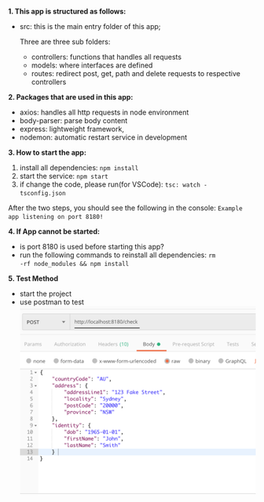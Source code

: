  <b>1. This app is structured as follows:</b>
* src: this is the main entry folder of this app;
     
     Three are three sub folders: 
     * controllers: functions that handles all requests
     * models: where interfaces are defined
     * routes: redirect post, get, path and delete requests to respective controllers

<b>2. Packages that are used in this app:</b>

* axios: handles all http requests in node environment
* body-parser: parse body content
* express: lightweight framework,
* nodemon: automatic restart service in development

<b>3. How to start the app:</b>
1. install all dependencies:
<code>npm install </code>
2. start the service:
<code>npm start</code>
3. if change the code, please run(for VSCode):
<code>tsc: watch - tsconfig.json</code>

After the two steps, you should see the following in the console:
<code>Example app listening on port 8180!
</code>

<b>4. If App cannot be started:</b>
* is port 8180 is used before starting this app?
* run the following commands to reinstall all dependencies:
<code>rm -rf node_modules && npm install </code>

<b>5. Test Method</b>
* start the project 
* use postman to test
 ![avatar](./test.png)